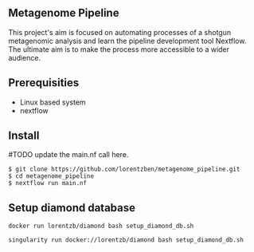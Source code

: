 Metagenome Pipeline
-------------------------------------------------
This project's aim is focused on automating processes of a shotgun metagenomic analysis and learn the pipeline development tool Nextflow. The ultimate aim is to make the process more accessible to a wider audience. 

## Prerequisities
* Linux based system
* nextflow

## Install

#TODO update the main.nf call here.

```shell
$ git clone https://github.com/lorentzben/metagenome_pipeline.git
$ cd metagenome_pipeline
$ nextflow run main.nf 
```

## Setup diamond database
```shell
docker run lorentzb/diamond bash setup_diamond_db.sh

singularity run docker://lorentzb/diamond bash setup_diamond_db.sh


```